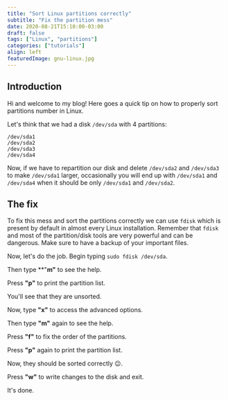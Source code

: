 ```yaml
---
title: "Sort Linux partitions correctly"
subtitle: "Fix the partition mess"
date: 2020-08-21T15:10:00-03:00
draft: false
tags: ["Linux", "partitions"]
categories: ["tutorials"]
align: left
featuredImage: gnu-linux.jpg
---
```


## Introduction

Hi and welcome to my blog!
Here goes a quick tip on how to properly sort partitions number in Linux.

Let's think that we had a disk `/dev/sda` with 4 partitions:  

```shell
/dev/sda1
/dev/sda2
/dev/sda3
/dev/sda4
```

Now, if we have to repartition our disk and delete `/dev/sda2` and `/dev/sda3` to make `/dev/sda1` larger, occasionally you will end up with `/dev/sda1` and `/dev/sda4` when it should be only `/dev/sda1` and `/dev/sda2`.

## The fix

To fix this mess and sort the partitions correctly we can use `fdisk` which is present by default in almost every Linux installation. Remember that `fdisk` and most of the partition/disk tools are very powerful and can be dangerous. Make sure to have a backup of your important files.

Now, let's do the job.
Begin typing `sudo fdisk /dev/sda`.

Then type **"**m"** to see the help.

Press **"p"** to print the partition list.

You'll see that they are unsorted.

Now, type **"x"** to access the advanced options.

Then type **"m"** again to see the help.

Press **"f"** to fix the order of the partitions.

Press **"p"** again to print the partition list.

Now, they should be sorted correctly 😉.

Press **"w"** to write changes to the disk and exit.

It's done.
